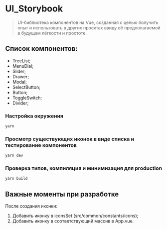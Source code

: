 # UI_Storybook

> UI-библиотека компонентов на Vue, созданная с целью получить опыт
> и использовать в других проектах ввиду её предполагаемой в будущем
> лёгкости и простоте.

## Список компонентов:
- TreeList;
- MenuDial;
- Slider;
- Drawer;
- Modal;
- SelectButton;
- Button;
- ToggleSwitch;
- Divider;

### Настройка окружения

```sh
yarn
```

### Просмотр существующих иконок в виде списка и тестирование компонентов

```sh
yarn dev
```

### Проверка типов, компиляция и минимизация для production

```sh
yarn build
```

## Важные моменты при разработке

После создания иконки:
1. Добавить иконку в iconsSet (src/common/constants/icons);
2. Добавить иконку в соответствующий массив в App.vue.